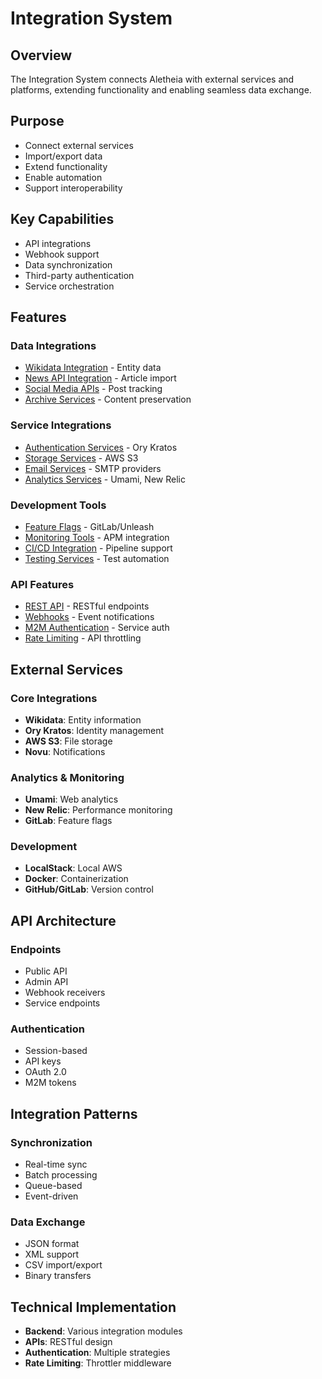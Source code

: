 # Integration System

## Overview
The Integration System connects Aletheia with external services and platforms, extending functionality and enabling seamless data exchange.

## Purpose
- Connect external services
- Import/export data
- Extend functionality
- Enable automation
- Support interoperability

## Key Capabilities
- API integrations
- Webhook support
- Data synchronization
- Third-party authentication
- Service orchestration

## Features

### Data Integrations
- [Wikidata Integration](./features/wikidata-integration.md) - Entity data
- [News API Integration](./features/news-api-integration.md) - Article import
- [Social Media APIs](./features/social-media-apis.md) - Post tracking
- [Archive Services](./features/archive-services.md) - Content preservation

### Service Integrations
- [Authentication Services](./features/authentication-services.md) - Ory Kratos
- [Storage Services](./features/storage-services.md) - AWS S3
- [Email Services](./features/email-services.md) - SMTP providers
- [Analytics Services](./features/analytics-services.md) - Umami, New Relic

### Development Tools
- [Feature Flags](./features/feature-flags-integration.md) - GitLab/Unleash
- [Monitoring Tools](./features/monitoring-tools.md) - APM integration
- [CI/CD Integration](./features/cicd-integration.md) - Pipeline support
- [Testing Services](./features/testing-services.md) - Test automation

### API Features
- [REST API](./features/rest-api.md) - RESTful endpoints
- [Webhooks](./features/webhooks.md) - Event notifications
- [M2M Authentication](./features/m2m-authentication.md) - Service auth
- [Rate Limiting](./features/rate-limiting.md) - API throttling

## External Services

### Core Integrations
- **Wikidata**: Entity information
- **Ory Kratos**: Identity management
- **AWS S3**: File storage
- **Novu**: Notifications

### Analytics & Monitoring
- **Umami**: Web analytics
- **New Relic**: Performance monitoring
- **GitLab**: Feature flags

### Development
- **LocalStack**: Local AWS
- **Docker**: Containerization
- **GitHub/GitLab**: Version control

## API Architecture

### Endpoints
- Public API
- Admin API
- Webhook receivers
- Service endpoints

### Authentication
- Session-based
- API keys
- OAuth 2.0
- M2M tokens

## Integration Patterns

### Synchronization
- Real-time sync
- Batch processing
- Queue-based
- Event-driven

### Data Exchange
- JSON format
- XML support
- CSV import/export
- Binary transfers

## Technical Implementation
- **Backend**: Various integration modules
- **APIs**: RESTful design
- **Authentication**: Multiple strategies
- **Rate Limiting**: Throttler middleware